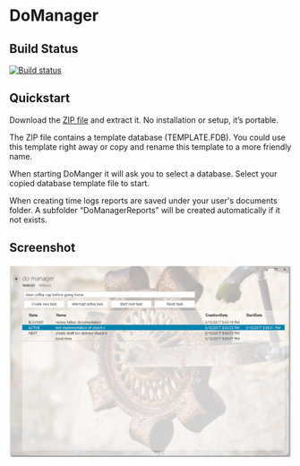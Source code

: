 # DoManager

## Build Status

[![Build status](https://ci.appveyor.com/api/projects/status/1n7pxro8vo9k2l3h?svg=true)](https://ci.appveyor.com/project/viper3400/domanager)

## Quickstart

Download the [ZIP file](https://github.com/viper3400/DoManager/releases/latest) and extract it. No installation or setup, it’s portable.

The ZIP file contains a template database (TEMPLATE.FDB). You could use this template right away or copy and rename this template to a more friendly name.

When starting DoManger it will ask you to select a database. Select your copied database template file to start.

When creating time logs reports are saved under your user's documents folder. A subfolder “DoManagerReports” will be created automatically if it not exists.

## Screenshot

![alt text](docs/images/MainWindow.png "Logo Title Text 1")



